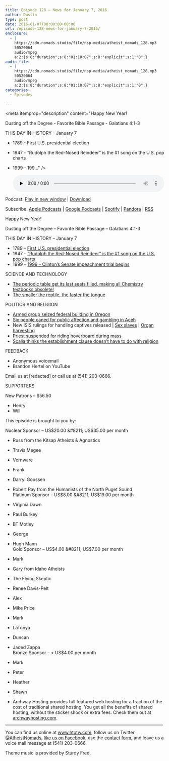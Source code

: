 ```yaml
---
title: ﻿Episode 128 – News for January 7, 2016
author: Dustin
type: post
date: 2016-01-07T08:00:00+00:00
url: /﻿episode-128-news-for-january-7-2016/
enclosure:
  - |
    https://cdn.nomads.studio/file/nsp-media/atheist_nomads_128.mp3
    50520064
    audio/mpeg
    a:2:{s:8:"duration";s:8:"01:10:07";s:8:"explicit";s:1:"0";}
audio_file:
  - |
    https://cdn.nomads.studio/file/nsp-media/atheist_nomads_128.mp3
    50520064
    audio/mpeg
    a:2:{s:8:"duration";s:8:"01:10:07";s:8:"explicit";s:1:"0";}
categories:
  - Episodes

---
```

<div itemscope itemtype="http://schema.org/AudioObject">
  <meta itemprop="name" content="﻿Episode 128 &#8211; News for January 7, 2016" />
  
  <meta itemprop="uploadDate" content="2016-01-07T01:00:00-07:00" />
  
  <meta itemprop="encodingFormat" content="audio/mpeg" />
  
  <meta itemprop="duration" content="PT1H10M07S" />
  
  <meta itemprop="description" content="Happy New Year!

Dusting off the Degree - Favorite Bible Passage - Galatians 4:1-3

THIS DAY IN HISTORY - January 7
* 1789 - First U.S. presidential election
* 1947 - “Rudolph the Red-Nosed Reindeer” is the #1 song on the U.S. pop charts
* 1999 - 199..." />
  
  <meta itemprop="contentUrl" content="https://dts.podtrac.com/redirect.mp3/cdn.nomads.studio/file/nsp-media/atheist_nomads_128.mp3" />
  
  <meta itemprop="contentSize" content="48.2" />
  </p> 
  
  <div class="powerpress_player" id="powerpress_player_8385">
    <audio class="wp-audio-shortcode" id="audio-5108-129" preload="none" style="width: 100%;" controls="controls"><source type="audio/mpeg" src="https://dts.podtrac.com/redirect.mp3/cdn.nomads.studio/file/nsp-media/atheist_nomads_128.mp3?_=129" /><a href="https://dts.podtrac.com/redirect.mp3/cdn.nomads.studio/file/nsp-media/atheist_nomads_128.mp3">https://dts.podtrac.com/redirect.mp3/cdn.nomads.studio/file/nsp-media/atheist_nomads_128.mp3</a></audio>
  </div>
</div>

<p class="powerpress_links powerpress_links_mp3">
  Podcast: <a href="https://dts.podtrac.com/redirect.mp3/cdn.nomads.studio/file/nsp-media/atheist_nomads_128.mp3" class="powerpress_link_pinw" target="_blank" title="Play in new window" onclick="return powerpress_pinw('https://htotw.com/?powerpress_pinw=5108-podcast');" rel="nofollow">Play in new window</a> | <a href="https://dts.podtrac.com/redirect.mp3/cdn.nomads.studio/file/nsp-media/atheist_nomads_128.mp3" class="powerpress_link_d" title="Download" rel="nofollow" download="atheist_nomads_128.mp3">Download</a>
</p>

<p class="powerpress_links powerpress_subscribe_links">
  Subscribe: <a href="https://podcasts.apple.com/us/podcast/humanists-take-on-the-world/id530050098?mt=2&ls=1" class="powerpress_link_subscribe powerpress_link_subscribe_itunes" target="_blank" title="Subscribe on Apple Podcasts" rel="nofollow">Apple Podcasts</a> | <a href="https://www.google.com/podcasts?feed=aHR0cDovL2F0aGVpc3Rub21hZHMubGlic3luLmNvbS9yc3M%3D" class="powerpress_link_subscribe powerpress_link_subscribe_googleplay" target="_blank" title="Subscribe on Google Podcasts" rel="nofollow">Google Podcasts</a> | <a href="https://open.spotify.com/show/3LzK2xZGike6Tc1GEMtMbr?si=LieN9SNuTpq96smuaUsH8A" class="powerpress_link_subscribe powerpress_link_subscribe_spotify" target="_blank" title="Subscribe on Spotify" rel="nofollow">Spotify</a> | <a href="https://www.pandora.com/podcast/atheist-nomads/PC:10122?corr=62071012&part=ug" class="powerpress_link_subscribe powerpress_link_subscribe_pandora" target="_blank" title="Subscribe on Pandora" rel="nofollow">Pandora</a> | <a href="https://htotw.com/feed/podcast/" class="powerpress_link_subscribe powerpress_link_subscribe_rss" target="_blank" title="Subscribe via RSS" rel="nofollow">RSS</a>
</p>

Happy New Year!

Dusting off the Degree &#8211; Favorite Bible Passage &#8211; Galatians 4:1-3

THIS DAY IN HISTORY &#8211; January 7  
* 1789 &#8211; <a href="http://www.history.com/this-day-in-history/first-u-s-presidential-election" target="_blank" rel="noopener">First U.S. presidential election</a>  
* 1947 &#8211; <a href="http://www.history.com/this-day-in-history/rudolph-the-red-nosed-reindeer-is-the-1-song-on-the-u-s-pop-charts" target="_blank" rel="noopener">“Rudolph the Red-Nosed Reindeer” is the #1 song on the U.S. pop charts</a>  
* 1999 &#8211; <a href="http://www.history.com/this-day-in-history/clintons-senate-impeachment-trial-begins" target="_blank" rel="noopener">1999 &#8211; Clinton’s Senate impeachment trial begins</a>

SCIENCE AND TECHNOLOGY

* <a href="http://www.theguardian.com/science/2016/jan/04/periodic-tables-seventh-row-finally-filled-as-four-new-elements-are-added" target="_blank" rel="noopener">The periodic table get its last seats filled, making all Chemistry textbooks obsolete!</a>  
* <a href="http://www.nature.com/articles/srep18625" target="_blank" rel="noopener">The smaller the reptile, the faster the tongue</a>

POLITICS AND RELIGION

* <a href="http://www.oregonlive.com/pacific-northwest-news/index.ssf/2016/01/drama_in_burns_ends_with_quiet.html" target="_blank" rel="noopener">Armed group seized federal building in Oregon</a>  
* <a href="http://www.thejakartapost.com/news/2015/12/28/six-people-caned-aceh-indecency-gambling.html" target="_blank" rel="noopener">Six people caned for public affection and gambling in Aceh</a>  
* New ISIS rulings for handling captives released | <a href="http://www.reuters.com/article/us-usa-islamic-state-sexslaves-exclusive-idUSKBN0UC0AO20151230" target="_blank" rel="noopener">Sex slaves</a> | <a href="http://www.reuters.com/article/us-usa-islamic-state-sexslaves-exclusive-idUSKBN0UC0AO20151230" target="_blank" rel="noopener">Organ harvesting</a>  
* <a href="http://www.theguardian.com/world/2015/dec/30/priest-suspended-for-riding-hoverboard-up-aisles-during-christmas-eve-mass" target="_blank" rel="noopener">Priest suspended for riding hoverboard during mass</a>  
* <a href="http://hosted.ap.org/dynamic/stories/U/US_SCALIA_RELIGION_SPEECH?SITE=AP&SECTION=HOME&TEMPLATE=DEFAULT" target="_blank" rel="noopener">Scalia thinks the establishment clause doesn’t have to do with religion</a>

FEEDBACK

* Anonymous voicemail  
* Brandon Hertel on YouTube

Email us at [redacted] or call us at (541) 203-0666.

SUPPORTERS

New Patrons &#8211; $56.50

* Henry  
* Will

This episode is brought to you by:

Nuclear Sponsor &#8211; US$20.00 &#8211; US$35.00 per month  
* Russ from the Kitsap Atheists & Agnostics  
* Travis Megee  
* Vernware  
* Frank  
* Darryl Goossen  
* Robert Ray from the Humanists of the North Puget Sound  
Platinum Sponsor &#8211; US$8.00 &#8211; US$19.00 per month  
* Virginia Dawn  
* Paul Burkey  
* BT Motley  
* George  
* Hugh Mann  
Gold Sponsor &#8211; US$4.00 &#8211; US$7.00 per month  
* Mark  
* Gary from Idaho Atheists  
* The Flying Skeptic  
* Renee Davis-Pelt  
* Alex  
* Mike Price  
* Mark  
* LaTonya  
* Duncan  
* Jaded Zappa  
Bronze Sponsor &#8211; < US$4.00 per month  
* Mark  
* Peter  
* Heather  
* Shawn

* Archway Hosting provides full featured web hosting for a fraction of the cost of traditional shared hosting. You get all the benefits of shared hosting, without the sticker shock or extra fees. Check them out at <a href="http://archwayhosting.com/" target="_blank" rel="noopener">archwayhosting.com</a>.

<hr width="500" />

You can find us online at <a href="https://www.htotw.com/" target="_blank" rel="noopener">www.htotw.com</a>, follow us on Twitter <a href="https://twitter.com/AtheistNomads" target="_blank" rel="noopener">@AtheistNomads</a>, <a href="https://htotw.com/facebook" target="_blank" rel="noopener">like us on Facebook</a>, use the [contact form](https://htotw.com/contact), and leave us a voice mail message at (541) 203-0666.

Theme music is provided by Sturdy Fred.